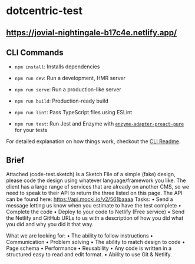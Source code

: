 # dotcentric-test
## https://jovial-nightingale-b17c4e.netlify.app/

## CLI Commands
*   `npm install`: Installs dependencies

*   `npm run dev`: Run a development, HMR server

*   `npm run serve`: Run a production-like server

*   `npm run build`: Production-ready build

*   `npm run lint`: Pass TypeScript files using ESLint

*   `npm run test`: Run Jest and Enzyme with
    [`enzyme-adapter-preact-pure`](https://github.com/preactjs/enzyme-adapter-preact-pure) for
    your tests


For detailed explanation on how things work, checkout the [CLI Readme](https://github.com/developit/preact-cli/blob/master/README.md).

## Brief

Attached (code-test.sketch) is a Sketch File of a simple (fake) design, please code the design using whatever language/framework you like. The client has a large range of services that are already on another CMS, so we need to speak to their API to return the three listed on this page. The API can be found here: https://api.mocki.io/v2/561baaaa
Tasks:
• Send a message letting us know when you estimate to have the test complete
• Complete the code
• Deploy to your code to Netlify (Free service)
• Send the Netlify and GitHub URLs to us with a description of how you did what you did and why you did it that way.

What we are looking for:
• The ability to follow instructions
• Communication
• Problem solving
• The ability to match design to code
• Page schema
• Performance
• Reusability
• Any code is written in a structured easy to read and edit format.
• Ability to use Git & Netlify.
